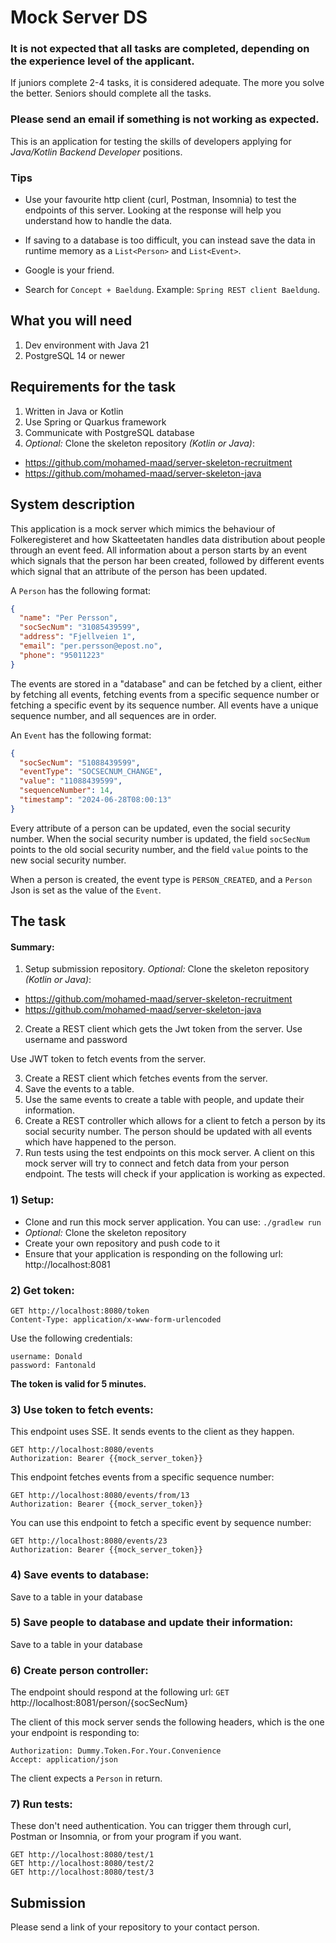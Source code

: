 # Mock Server DS

### It is **not expected** that all tasks are completed, depending on the experience level of the applicant.

If juniors complete 2-4 tasks, it is considered adequate. The more you solve the better.
Seniors should complete all the tasks.

### Please send an email if something is not working as expected.

This is an application for testing the skills of developers applying for *Java/Kotlin Backend Developer* positions.

### Tips

- Use your favourite http client (curl, Postman, Insomnia) to test the endpoints of this server. Looking at the
response will help you understand how to handle the data.

- If saving to a database is too difficult, you can instead save the data in runtime memory as a `List<Person>` and `List<Event>`.

- Google is your friend.
- Search for `Concept + Baeldung`. Example: `Spring REST client Baeldung`.

## What you will need

1) Dev environment with Java 21
2) PostgreSQL 14 or newer

## Requirements for the task

1) Written in Java or Kotlin
2) Use Spring or Quarkus framework
3) Communicate with PostgreSQL database
4) *Optional:* Clone the skeleton repository *(Kotlin or Java)*: 
- https://github.com/mohamed-maad/server-skeleton-recruitment
- https://github.com/mohamed-maad/server-skeleton-java

## System description

This application is a mock server which mimics the behaviour of Folkeregisteret and how Skatteetaten handles
data distribution about people through an event feed. All information about a person starts by an event which signals
that the person har been created, followed by different events which signal that an attribute of the person has
been updated. 

A `Person` has the following format:

```Json
{
  "name": "Per Persson",
  "socSecNum": "31085439599",
  "address": "Fjellveien 1",
  "email": "per.persson@epost.no",
  "phone": "95011223"
}
```

The events are stored in a "database" and can be fetched by a client, either by fetching all events,
fetching events from a specific sequence number or fetching a specific event by its sequence number.
All events have a unique sequence number, and all sequences are in order.

An `Event` has the following format:

```Json
{
  "socSecNum": "51088439599",
  "eventType": "SOCSECNUM_CHANGE",
  "value": "11088439599",
  "sequenceNumber": 14,
  "timestamp": "2024-06-28T08:00:13"
}
```

Every attribute of a person can be updated, even the social security number. When the social security number is updated,
the field `socSecNum` points to the old social security number, and the field `value` points to the new social security number.

When a person is created, the event type is `PERSON_CREATED`, and a `Person` Json is set as the value of the `Event`.

## The task

#### Summary:

1) Setup submission repository. *Optional:* Clone the skeleton repository *(Kotlin or Java)*: 

- https://github.com/mohamed-maad/server-skeleton-recruitment 
- https://github.com/mohamed-maad/server-skeleton-java 

2) Create a REST client which gets the Jwt token from the server. Use username and password

Use JWT token to fetch events from the server.

3) Create a REST client which fetches events from the server. 
4) Save the events to a table.
5) Use the same events to create a table with people, and update their information.
6) Create a REST controller which allows for a client to fetch a person by its social security number. The person
should be updated with all events which have happened to the person.
7) Run tests using the test endpoints on this mock server. A client on this mock server will try to connect and 
fetch data from your person endpoint. The tests will check if your application is working as expected.


### 1) Setup:

- Clone and run this mock server application. You can use: `./gradlew run`
- *Optional:* Clone the skeleton repository
- Create your own repository and push code to it
- Ensure that your application is responding on the following url: http://localhost:8081

### 2) Get token:

```
GET http://localhost:8080/token
Content-Type: application/x-www-form-urlencoded
```

Use the following credentials:

```
username: Donald
password: Fantonald
```

**The token is valid for 5 minutes.**

### 3) Use token to fetch events:

This endpoint uses SSE. It sends events to the client as they happen.

```
GET http://localhost:8080/events
Authorization: Bearer {{mock_server_token}}
```

This endpoint fetches events from a specific sequence number:

```
GET http://localhost:8080/events/from/13
Authorization: Bearer {{mock_server_token}}
```

You can use this endpoint to fetch a specific event by sequence number:

```
GET http://localhost:8080/events/23
Authorization: Bearer {{mock_server_token}}
```

### 4) Save events to database:

Save to a table in your database

### 5) Save people to database and update their information:

Save to a table in your database

### 6) Create person controller:

The endpoint should respond at the following url: `GET` http://localhost:8081/person/{socSecNum}

The client of this mock server sends the following headers, which is the one your endpoint is responding to:

```
Authorization: Dummy.Token.For.Your.Convenience
Accept: application/json
```

The client expects a `Person` in return.

### 7) Run tests:

These don't need authentication. You can trigger them through curl, Postman or Insomnia, or from your program if you want.

```
GET http://localhost:8080/test/1
GET http://localhost:8080/test/2
GET http://localhost:8080/test/3
```

## Submission

Please send a link of your repository to your contact person.


